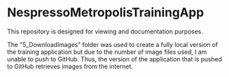 # NespressoMetropolisTrainingApp

This repository is designed for viewing and documentation purposes.

The "5_DownloadImages" folder was used to create a fully local version of the training application but due to the number of image files used, I am unable to push to GitHub. Thus, the version of the application that is pushed to GitHub retrieves images from the internet.
